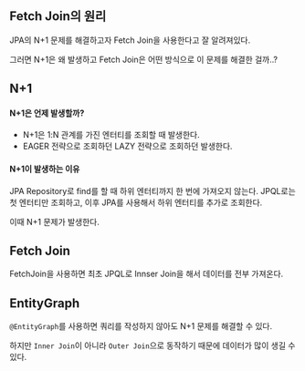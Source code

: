 ## Fetch Join의 원리

JPA의 N+1 문제를 해결하고자 Fetch Join을 사용한다고 잘 알려져있다.

그러면 N+1은 왜 발생하고 Fetch Join은 어떤 방식으로 이 문제를 해결한 걸까..?

## N+1

#### N+1은 언제 발생할까?

- N+1은 1:N 관계를 가진 엔터티를 조회할 때 발생한다.
- EAGER 전략으로 조회하던 LAZY 전략으로 조회하던 발생한다.

#### N+1이 발생하는 이유

JPA Repository로 find를 할 때 하위 엔터티까지 한 번에 가져오지 않는다. JPQL로는 첫 엔터티만 조회하고, 이후 JPA를 사용해서 하위 엔터티를 추가로 조회한다.

이때 N+1 문제가 발생한다.

## Fetch Join

FetchJoin을 사용하면 최초 JPQL로 Innser Join을 해서 데이터를 전부 가져온다.

## EntityGraph

`@EntityGraph`를 사용하면 쿼리를 작성하지 않아도 N+1 문제를 해결할 수 있다.

하지만 `Inner Join`이 아니라 `Outer Join`으로 동작하기 때문에 데이터가 많이 생길 수 있다.